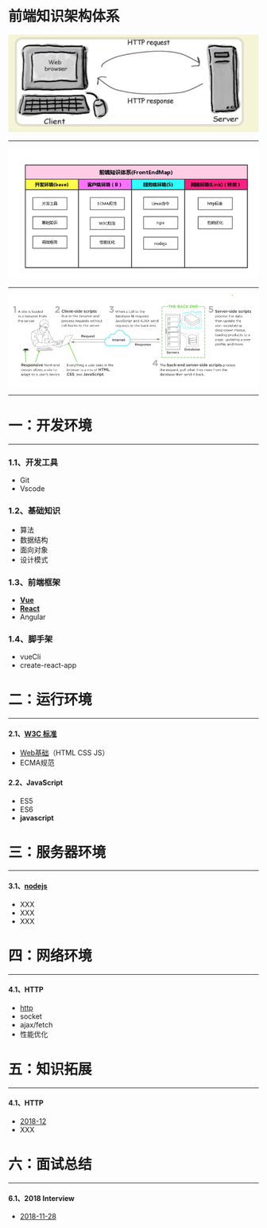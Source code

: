 # 前端知识架构体系

![](gitbook/assets/import222.png)

---

![](gitbook/assets/1.png)

---

![](gitbook/assets/22.png)

---

# 一：开发环境

---

### 1.1、开发工具

* Git
* Vscode

### 1.2、基础知识

* 算法
* 数据结构
* 面向对象
* 设计模式

### 1.3、前端框架

* [**Vue**](https://zhouxianfei.gitbooks.io/vue/content/)
* [**React**](https://zhouxianfei.gitbooks.io/react/content/)
* Angular

### 1.4、脚手架

* vueCli
* create-react-app

# 二：运行环境

---

#### 2.1、[W3C 标准](https://zhouxianfei.gitbooks.io/w3c/content/)

* [Web基础](https://zhouxianfei.gitbooks.io/webbasic/content/)（HTML CSS JS）
* ECMA规范

#### 2.2、JavaScript

* ES5
* ES6
* **javascript**

# 三：服务器环境

---

#### 3.1、[nodejs](https://zhouxianfei.gitbooks.io/nodejs/content/)

* XXX
* XXX
* XXX

# **四：网络环境**

---

#### 4.1、HTTP

* [http](https://zhouxianfei.gitbooks.io/network/content/)
* socket
* ajax/fetch
* 性能优化

# 五：知识拓展

---

#### 4.1、HTTP

* [2018-12](https://zhouxianfei.gitbooks.io/knowledge/content/)
* XXX

# 六：面试总结

---

#### 6.1、2018  Interview

* [2018-11-28](https://zhouxianfei.gitbooks.io/resume-front/content/)



